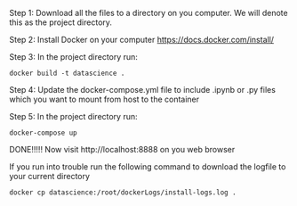 Step 1: Download all the files to a directory on you computer. We will denote this as the project directory. 

Step 2: Install Docker on your computer https://docs.docker.com/install/

Step 3: In the project directory run:

	docker build -t datascience . 
	
Step 4: Update the docker-compose.yml file to include .ipynb or .py files which you want to mount from host to the container

Step 5: In the project directory run:

	docker-compose up 
	
	

DONE!!!!! Now visit http://localhost:8888 on you web browser 

 
If you run into trouble run the following command to download the logfile to your current directory

	docker cp datascience:/root/dockerLogs/install-logs.log .
	
